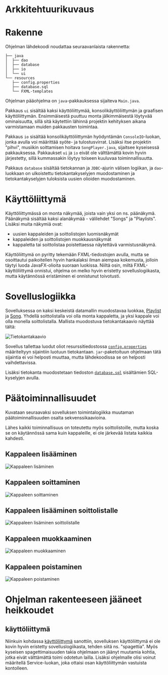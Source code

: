 Arkkitehtuurikuvaus
================================================

# Rakenne

Ohjelman lähdekoodi noudattaa seuraavanlaista rakennetta:

```
├── java
│  ├── dao
│  ├── database
│  ├── io
│  └── ui
└── resources
   ├── config.properties
   ├── database.sql
   └── FXML-templates
```      
      
Ohjelman pääohjelma on `java`-pakkauksessa sijaiteva `Main.java`.

Pakkaus `ui` sisältää kaksi käyttöliittymää, konsolikäyttöliittymän ja graafisen käyttöliittymän. Ensimmäisestä puuttuu monta jälkimmäisestä löytyvää ominaisuutta, sillä sitä käytettiin lähinnä projektin kehityksen aikana varmistamaan muiden pakkausten toimintaa.

Pakkaus `io` sisältää konsolikäyttöliittymän hyödyntämän `ConsoleIO`-luokan, jonka avulla voi määrittää syöte- ja tulostusvirrat. Lisäksi itse projektin "pihvi", musiikin soittamisen hoitava `SongPlayer.java`, sijaitsee kyseisessä pakkauksessa. Pakkaukset `ui` ja `io` eivät ole välttämättä kovin hyvin järjestetty, sillä kummassakin löytyy toiseen kuuluvaa toiminnallisuutta.

Pakkaus `database` sisältää tietokannan ja `JDBC`-ajurin välisen logiikan, ja `dao`-luokkaan on ulkoistettu tietokantakyselyjen muodostaminen ja tietokantakyselyjen tuloksista uusien olioiden muodostaminen.

# Käyttöliittymä

Käyttöliittymässä on monta näkymää, joista vain yksi on ns. päänäkymä. Päänäkymä sisältää kaksi alanäkymää - välilehdet "Songs" ja "Playlists". Lisäksi muita näkymiä ovat:

* uusien kappaleiden ja soittolistojen luomisnäkymät
* kappaleiden ja soittolistojen muokkausnäkymät
* kappaletta tai soittolistaa poistettaessa näytettävä varmistusnäkymä.

Käyttöliittymä on pyritty tekemään FXML-tiedostojen avulla, mutta se osoittautui paikoitellen hyvin hankalaksi ilman aiempaa kokemusta, jolloin täytyi luoda JavaFX-olioita suoraan luokissa. Niiltä osin, miltä FXML-käyttöliittymä onnistui, ohjelma on melko hyvin eristetty sovelluslogiikasta, mutta käytännössä eristäminen ei onnistunut toivotusti.

# Sovelluslogiikka

Sovelluksessa on kaksi keskeistä datamallin muodostavaa luokkaa, [Playlist](../MusicPlayer/src/main/java/dao/Playlist.java) ja [Song](../MusicPlayer/src/main/java/dao/Song.java). Yhdellä soittolistalla voi olla monta kappaletta, ja yksi kappale voi olla monella soittolistalla. Mallista muodostuva tietokantakaavio näyttää tältä:

![Tietokantakaavio](database_diagram.png)

Sovellus tallettaa luodut oliot resurssitiedostossa [`config.properties`](../MusicPlayer/src/main/resources/config.properties) määriteltyyn sijaintiin luotuun tietokantaan. `jar`-paketoituun ohjelmaan tätä sijaintia ei voi helposti muuttaa, mutta lähdekoodissa se on helposti vaihdettavissa.

Lisäksi tietokanta muodostetaan tiedoston [`database.sql`](../MusicPlayer/src/main/resources/database.sql) sisältämien SQL-kyselyjen avulla.

# Päätoiminnallisuudet

Kuvataan seuraavaksi sovelluksen toimintalogiikka muutaman päätoiminnallisuuden osalta sekvenssikaavioina.

Lähes kaikki toiminnallisuus on toteutettu myös soittolistoille, mutta koska se on käytännössä sama kuin kappaleille, ei ole järkevää listata kaikkia kahdesti.

## Kappaleen lisääminen

![Kappaleen lisäminen](architecture_pics/song_creation.png)

## Kappaleen soittaminen

![Kappaleen soittaminen](architecture_pics/playing_song.png)

## Kappaleen lisääminen soittolistalle

![Kappaleen lisäminen soittolistalle](architecture_pics/song_to_playlist.png)

## Kappaleen muokkaaminen

![Kappaleen muokkaaminen](architecture_pics/edit_song.png)

## Kappaleen poistaminen

![Kappaleen poistaminen](architecture_pics/delete_song.png)


# Ohjelman rakenteeseen jääneet heikkoudet

## käyttöliittymä

Niinkuin kohdassa [käyttöliittymä](#käyttöliittymä) sanottiin, sovelluksen käyttöliittymä ei ole kovin hyvin eristetty sovelluslogiikasta, tehden siitä ns. "spagettia". Myös kyseisen spagettimaisuuden takia ohjelmaan on jäänyt muutamia kohtia, jotka eivät välttämättä toimi odotetun lailla. Lisäksi ohjelmalle olisi voinut määritellä Service-luokan, joka ottaisi osan käyttöliittymän vastuista kontolleen.